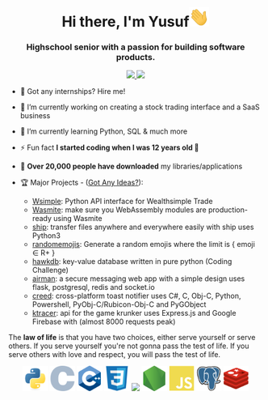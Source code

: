 
<div id="hi--im-yusuf">
</div>

<h1 align="center">Hi there, I'm Yusuf<img src="https://raw.githubusercontent.com/ABSphreak/ABSphreak/master/gifs/Hi.gif" width="40px" /></h1>
<h3 align="center">Highschool senior with a passion for building software products.</h3>

<p align='center'>
   <a href="https://www.linkedin.com/in/yusuf8ahmed">
     <img height="30" src="https://github.com/yusuf8ahmed/mayHemant/blob/master/linkedin.png?raw=true">
  </a>
  <a href="https://twitter.com/yusuf88ahmed">
    <img height="30" src="https://github.com/yusuf8ahmed/mayHemant/blob/master/twitter.png?raw=true">
  </a>
</p>

- 💼 Got any internships? Hire me! 

- 🔭 I’m currently working on creating a stock trading interface and a SaaS business

- 🌱 I’m currently learning Python, SQL & much more

- ⚡ Fun fact **I started coding when I was 12 years old 👶**

- 🌟 **Over 20,000 people have downloaded** my libraries/applications

- 🏆 Major Projects - ([Got Any Ideas?](https://github.com/yusuf8ahmed/yusuf8ahmed/issues)):
  - [Wsimple](https://github.com/yusuf8ahmed/Wsimple): Python API interface for Wealthsimple Trade
  - [Wasmite](https://github.com/yusuf8ahmed/Wasmite): make sure you WebAssembly modules are production-ready using Wasmite
  - [ship](https://github.com/yusuf8ahmed/Ship): transfer files anywhere and everywhere easily with ship uses Python3
  - [randomemojis](https://github.com/yusuf8ahmed/RandomEmojis): Generate a random emojis where the limit is { emoji ∈ R+ }
  - [hawkdb](https://github.com/yusuf8ahmed/HawkDB): key-value database written in pure python (Coding Challenge)
  - [airman](https://github.com/yusuf8ahmed/Airman): a secure messaging web app with a simple design uses flask, postgresql, redis and socket.io 
  - [creed](https://github.com/yusuf8ahmed/Creed): cross-platform toast notifier uses  C#, C, Obj-C, Python, Powershell, PyObj-C/Rubicon-Obj-C and PyGObject
  - [ktracer](https://github.com/yusuf8ahmed/ktracer): api for the game krunker uses Express.js and Google Firebase with (almost 8000 requests peak)
    
The **law of life** is that you have two choices, either serve yourself or serve others. If you serve yourself you're not gonna pass the test of life. If you serve others with love and respect, you will pass the test of life.


<div align="center">   
   <img src='https://github.com/devicons/devicon/blob/master/icons/python/python-original.svg' width='50'/> 
   <img src='https://github.com/devicons/devicon/blob/master/icons/c/c-original.svg' width='50'/> 
   <img src='https://github.com/devicons/devicon/blob/master/icons/cplusplus/cplusplus-original.svg' width='50'/> 
   <img src='https://github.com/devicons/devicon/blob/master/icons/css3/css3-original.svg' width='50'/> 
   <img src="https://github.com/raghavk16/raghavk16/blob/master/octo.gif" width="50"> 
   <img src='https://github.com/devicons/devicon/blob/master/icons/nodejs/nodejs-original.svg' width='50'/> 
   <img src='https://github.com/devicons/devicon/blob/master/icons/javascript/javascript-plain.svg' width='50'/> 
   <img src='https://github.com/devicons/devicon/blob/master/icons/postgresql/postgresql-original.svg' width='50'/> 
   <img src='https://github.com/devicons/devicon/blob/master/icons/redis/redis-original.svg' width='50'/>    
</div>

<br>

<!-- Hidden
I am the stone that the builder refused. I am the visual, the inspiration <br>
That made lady sing the blues. I'm the spark that makes your idea bright <br>
The same spark that lights the dark. So that you can know your left from your right <br>
-->

<!--
**yusuf8ahmed/yusuf8ahmed** is a ✨ _special_ ✨ repository because its `README.md` (this file) appears on your GitHub profile.

Here are some ideas to get you started:

- 🔭 I’m currently working on ...
- 🌱 I’m currently learning ...
- 👯 I’m looking to collaborate on ...
- 🤔 I’m looking for help with ...
- 💬 Ask me about ...
- 📫 How to reach me: ...
- 😄 Pronouns: ...
- ⚡ Fun fact: ...
-->
